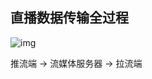 ## 直播数据传输全过程

![img](https://pic4.zhimg.com/80/v2-282de6eff0381837394421bea09f068b_720w.png)

推流端 -> 流媒体服务器 -> 拉流端
